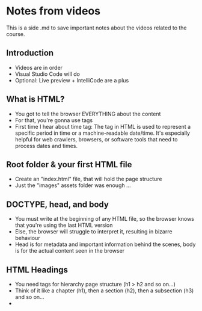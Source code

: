 # Notes from videos

This is a side .md to save important notes about the videos related to the course.

## Introduction
- Videos are in order
- Visual Studio Code will do
- Optional: Live preview + IntelliCode are a plus

## What is HTML?

- You got to tell the browser EVERYTHING about the content
- For that, you're gonna use tags
- First time I hear about time tag: The <time> tag in HTML is used to represent a specific period in time or a machine-readable date/time. It's especially helpful for web crawlers, browsers, or software tools that need to process dates and times.

## Root folder & your first HTML file

- Create an "index.html" file, that will hold the page structure
- Just the "images" assets folder was enough ...

## DOCTYPE, head, and body

- You must write <!DOCTYPE html> at the beginning of any HTML file, so the browser knows that you're using the last HTML version
- Else, the browser will struggle to interpret it, resulting in bizarre behaviour
- Head is for metadata and important information behind the scenes, body is for the actual content seen in the browser

## HTML Headings
- You need tags for hierarchy page structure (h1 > h2 and so on...)
- Think of it like a chapter (h1), then a section (h2), then a subsection (h3) and so on...
- 
